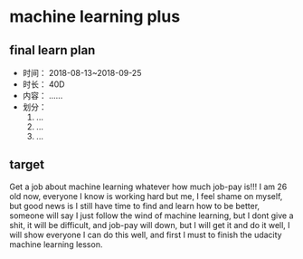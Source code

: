 # machine learning plus

## final learn plan
* 时间：
  2018-08-13~2018-09-25
* 时长：
  40D
* 内容：
  ......
* 划分：
  1. ...
  2. ...
  3. ...

## target
Get a job about machine learning whatever how much job-pay is!!! 
I am 26 old now, everyone I know is working hard but me, I feel shame on myself, but good news is I still have time to find and learn how to be better, someone will say I just follow the wind of machine learning, but I dont give a shit, it will be difficult, and job-pay will down, but I will get it and do it well, I will show everyone I can do this well, and first I must to finish the udacity machine learning lesson.
